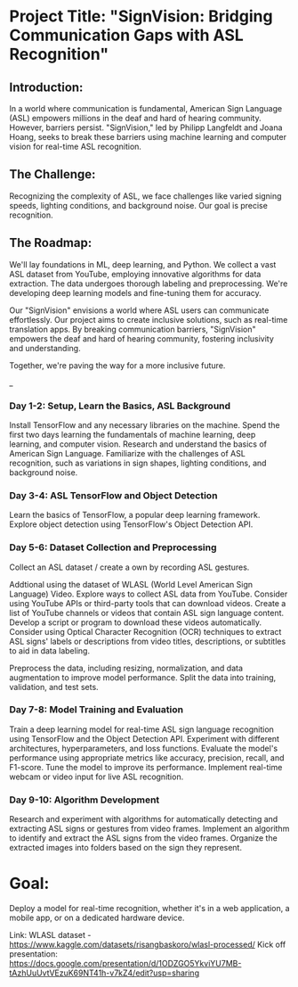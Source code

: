 # Project Title: "SignVision: Bridging Communication Gaps with ASL Recognition"

## Introduction:
In a world where communication is fundamental, American Sign Language (ASL) empowers millions in the deaf and hard of hearing community. However, barriers persist. "SignVision," led by Philipp Langfeldt and Joana Hoang, seeks to break these barriers using machine learning and computer vision for real-time ASL recognition.

## The Challenge:
Recognizing the complexity of ASL, we face challenges like varied signing speeds, lighting conditions, and background noise. Our goal is precise recognition.

## The Roadmap:
We'll lay foundations in ML, deep learning, and Python. We collect a vast ASL dataset from YouTube, employing innovative algorithms for data extraction. The data undergoes thorough labeling and preprocessing. We're developing deep learning models and fine-tuning them for accuracy.

Our "SignVision" envisions a world where ASL users can communicate effortlessly. Our project aims to create inclusive solutions, such as real-time translation apps. By breaking communication barriers, "SignVision" empowers the deaf and hard of hearing community, fostering inclusivity and understanding. 

Together, we're paving the way for a more inclusive future.

_

### Day 1-2: Setup, Learn the Basics, ASL Background

Install TensorFlow and any necessary libraries on the machine.
Spend the first two days learning the fundamentals of machine learning, deep learning, and computer vision.
Research and understand the basics of American Sign Language. Familiarize with the challenges of ASL recognition, such as variations in sign shapes, lighting conditions, and background noise.

### Day 3-4: ASL TensorFlow and Object Detection

Learn the basics of TensorFlow, a popular deep learning framework. Explore object detection using TensorFlow's Object Detection API. 

### Day 5-6: Dataset Collection and Preprocessing

Collect an ASL dataset / create a own by recording ASL gestures.

Addtional using the dataset of WLASL (World Level American Sign Language) Video. Explore ways to collect ASL data from YouTube. Consider using YouTube APIs or third-party tools that can download videos. Create a list of YouTube channels or videos that contain ASL sign language content. Develop a script or program to download these videos automatically. Consider using Optical Character Recognition (OCR) techniques to extract ASL signs' labels or descriptions from video titles, descriptions, or subtitles to aid in data labeling. 

Preprocess the data, including resizing, normalization, and data augmentation to improve model performance.
Split the data into training, validation, and test sets.

### Day 7-8: Model Training and Evaluation

Train a deep learning model for real-time ASL sign language recognition using TensorFlow and the Object Detection API.
Experiment with different architectures, hyperparameters, and loss functions.
Evaluate the model's performance using appropriate metrics like accuracy, precision, recall, and F1-score.
Tune the model to improve its performance.
Implement real-time webcam or video input for live ASL recognition.


### Day 9-10: Algorithm Development

Research and experiment with algorithms for automatically detecting and extracting ASL signs or gestures from video frames.
Implement an algorithm to identify and extract the ASL signs from the video frames.
Organize the extracted images into folders based on the sign they represent.

# Goal: 
Deploy a model for real-time recognition, whether it's in a web application, a mobile app, or on a dedicated hardware device.

Link: WLASL dataset - https://www.kaggle.com/datasets/risangbaskoro/wlasl-processed/
Kick off presentation: https://docs.google.com/presentation/d/1ODZGO5YkviYU7MB-tAzhUuUvtVEzuK69NT41h-v7kZ4/edit?usp=sharing
